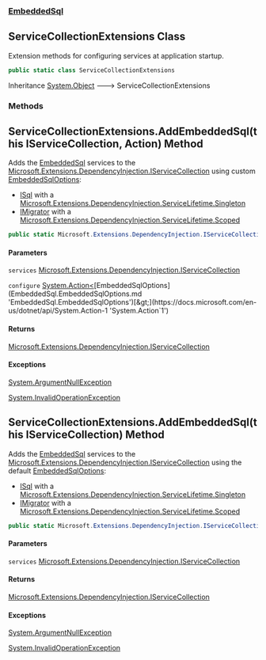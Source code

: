 ### [EmbeddedSql](EmbeddedSql.md 'EmbeddedSql')

## ServiceCollectionExtensions Class

Extension methods for configuring services at application startup.

```csharp
public static class ServiceCollectionExtensions
```

Inheritance [System.Object](https://docs.microsoft.com/en-us/dotnet/api/System.Object 'System.Object') &#129106; ServiceCollectionExtensions
### Methods

<a name='EmbeddedSql.ServiceCollectionExtensions.AddEmbeddedSql(thisMicrosoft.Extensions.DependencyInjection.IServiceCollection,System.Action_EmbeddedSql.EmbeddedSqlOptions_)'></a>

## ServiceCollectionExtensions.AddEmbeddedSql(this IServiceCollection, Action<EmbeddedSqlOptions>) Method

Adds the [EmbeddedSql](EmbeddedSql.md 'EmbeddedSql') services to the [Microsoft.Extensions.DependencyInjection.IServiceCollection](https://docs.microsoft.com/en-us/dotnet/api/Microsoft.Extensions.DependencyInjection.IServiceCollection 'Microsoft.Extensions.DependencyInjection.IServiceCollection') 
using custom [EmbeddedSqlOptions](EmbeddedSql.EmbeddedSqlOptions.md 'EmbeddedSql.EmbeddedSqlOptions'):
- [ISql](EmbeddedSql.ISql.md 'EmbeddedSql.ISql') with a [Microsoft.Extensions.DependencyInjection.ServiceLifetime.Singleton](https://docs.microsoft.com/en-us/dotnet/api/Microsoft.Extensions.DependencyInjection.ServiceLifetime.Singleton 'Microsoft.Extensions.DependencyInjection.ServiceLifetime.Singleton')
- [IMigrator](EmbeddedSql.IMigrator.md 'EmbeddedSql.IMigrator') with a [Microsoft.Extensions.DependencyInjection.ServiceLifetime.Scoped](https://docs.microsoft.com/en-us/dotnet/api/Microsoft.Extensions.DependencyInjection.ServiceLifetime.Scoped 'Microsoft.Extensions.DependencyInjection.ServiceLifetime.Scoped')

```csharp
public static Microsoft.Extensions.DependencyInjection.IServiceCollection AddEmbeddedSql(this Microsoft.Extensions.DependencyInjection.IServiceCollection services, System.Action<EmbeddedSql.EmbeddedSqlOptions> configure);
```
#### Parameters

<a name='EmbeddedSql.ServiceCollectionExtensions.AddEmbeddedSql(thisMicrosoft.Extensions.DependencyInjection.IServiceCollection,System.Action_EmbeddedSql.EmbeddedSqlOptions_).services'></a>

`services` [Microsoft.Extensions.DependencyInjection.IServiceCollection](https://docs.microsoft.com/en-us/dotnet/api/Microsoft.Extensions.DependencyInjection.IServiceCollection 'Microsoft.Extensions.DependencyInjection.IServiceCollection')

<a name='EmbeddedSql.ServiceCollectionExtensions.AddEmbeddedSql(thisMicrosoft.Extensions.DependencyInjection.IServiceCollection,System.Action_EmbeddedSql.EmbeddedSqlOptions_).configure'></a>

`configure` [System.Action&lt;](https://docs.microsoft.com/en-us/dotnet/api/System.Action-1 'System.Action`1')[EmbeddedSqlOptions](EmbeddedSql.EmbeddedSqlOptions.md 'EmbeddedSql.EmbeddedSqlOptions')[&gt;](https://docs.microsoft.com/en-us/dotnet/api/System.Action-1 'System.Action`1')

#### Returns
[Microsoft.Extensions.DependencyInjection.IServiceCollection](https://docs.microsoft.com/en-us/dotnet/api/Microsoft.Extensions.DependencyInjection.IServiceCollection 'Microsoft.Extensions.DependencyInjection.IServiceCollection')

#### Exceptions

[System.ArgumentNullException](https://docs.microsoft.com/en-us/dotnet/api/System.ArgumentNullException 'System.ArgumentNullException')

[System.InvalidOperationException](https://docs.microsoft.com/en-us/dotnet/api/System.InvalidOperationException 'System.InvalidOperationException')

<a name='EmbeddedSql.ServiceCollectionExtensions.AddEmbeddedSql(thisMicrosoft.Extensions.DependencyInjection.IServiceCollection)'></a>

## ServiceCollectionExtensions.AddEmbeddedSql(this IServiceCollection) Method

Adds the [EmbeddedSql](EmbeddedSql.md 'EmbeddedSql') services to the [Microsoft.Extensions.DependencyInjection.IServiceCollection](https://docs.microsoft.com/en-us/dotnet/api/Microsoft.Extensions.DependencyInjection.IServiceCollection 'Microsoft.Extensions.DependencyInjection.IServiceCollection') 
using the default [EmbeddedSqlOptions](EmbeddedSql.EmbeddedSqlOptions.md 'EmbeddedSql.EmbeddedSqlOptions'):
- [ISql](EmbeddedSql.ISql.md 'EmbeddedSql.ISql') with a [Microsoft.Extensions.DependencyInjection.ServiceLifetime.Singleton](https://docs.microsoft.com/en-us/dotnet/api/Microsoft.Extensions.DependencyInjection.ServiceLifetime.Singleton 'Microsoft.Extensions.DependencyInjection.ServiceLifetime.Singleton')
- [IMigrator](EmbeddedSql.IMigrator.md 'EmbeddedSql.IMigrator') with a [Microsoft.Extensions.DependencyInjection.ServiceLifetime.Scoped](https://docs.microsoft.com/en-us/dotnet/api/Microsoft.Extensions.DependencyInjection.ServiceLifetime.Scoped 'Microsoft.Extensions.DependencyInjection.ServiceLifetime.Scoped')

```csharp
public static Microsoft.Extensions.DependencyInjection.IServiceCollection AddEmbeddedSql(this Microsoft.Extensions.DependencyInjection.IServiceCollection services);
```
#### Parameters

<a name='EmbeddedSql.ServiceCollectionExtensions.AddEmbeddedSql(thisMicrosoft.Extensions.DependencyInjection.IServiceCollection).services'></a>

`services` [Microsoft.Extensions.DependencyInjection.IServiceCollection](https://docs.microsoft.com/en-us/dotnet/api/Microsoft.Extensions.DependencyInjection.IServiceCollection 'Microsoft.Extensions.DependencyInjection.IServiceCollection')

#### Returns
[Microsoft.Extensions.DependencyInjection.IServiceCollection](https://docs.microsoft.com/en-us/dotnet/api/Microsoft.Extensions.DependencyInjection.IServiceCollection 'Microsoft.Extensions.DependencyInjection.IServiceCollection')

#### Exceptions

[System.ArgumentNullException](https://docs.microsoft.com/en-us/dotnet/api/System.ArgumentNullException 'System.ArgumentNullException')

[System.InvalidOperationException](https://docs.microsoft.com/en-us/dotnet/api/System.InvalidOperationException 'System.InvalidOperationException')